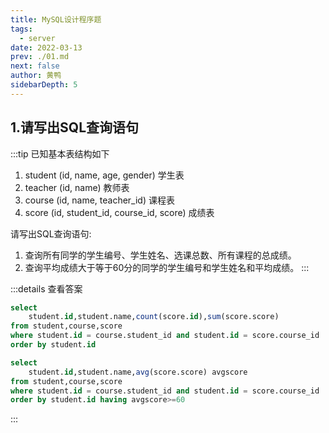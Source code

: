 ```yaml
---
title: MySQL设计程序题
tags: 
  - server
date: 2022-03-13
prev: ./01.md
next: false
author: 黄鸭
sidebarDepth: 5
---
```


## 1.请写出SQL查询语句

:::tip 已知基本表结构如下

1. student (id, name, age, gender) 学生表
2. teacher (id, name) 教师表
3. course (id, name, teacher_id) 课程表
4. score (id, student_id, course_id, score) 成绩表

请写出SQL查询语句:<br/>
1. 查询所有同学的学生编号、学生姓名、选课总数、所有课程的总成绩。
2. 查询平均成绩大于等于60分的同学的学生编号和学生姓名和平均成绩。
:::

:::details 查看答案

```sql
select 
    student.id,student.name,count(score.id),sum(score.score)
from student,course,score 
where student.id = course.student_id and student.id = score.course_id
order by student.id

select 
    student.id,student.name,avg(score.score) avgscore
from student,course,score 
where student.id = course.student_id and student.id = score.course_id
order by student.id having avgscore>=60
```
:::
